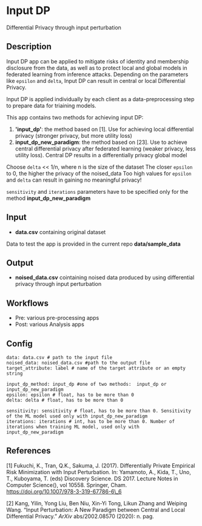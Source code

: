 # Input DP

Differential Privacy through input perturbation

## Description

Input DP app can be applied to mitigate risks of identity and membership disclosure from the data, as well as to protect local and global models in federated learning from inference attacks. Depending on the parameters like `epsilon` and `delta`, Input DP can result in central or local Differential Privacy. 

Input DP is applied individually by each client as a data-preprocessing step to prepare data for triaining models. 

This app contains two methods for achieving input DP:

1. **'input_dp'**: the method based on [1]. Use for achieving local differential privacy (stronger privacy, but more utility loss)
2. **input_dp_new_paradigm**: the method based on [23]. Use to achieve central differential privacy after federated learning (weaker privacy, less utility loss). Central DP results in a differentially privacy global model

Choose `delta` << 1/n, where n is the size of the dataset
The closer `epsilon` to 0, the higher the privacy of the noised_data
Too high values for `epsilon` and `delta` can result in gaining no meaningful privacy!

`sensitivity` and `iterations` parameters have to be specified only for the method  **input_dp_new_paradigm**

## Input

* **data.csv** containing original dataset

Data to test the app is provided in the current repo **data/sample_data**

## Output

* **noised_data.csv** cointaining noised data produced by using differential privacy through input perturbation

## Workflows

* Pre: various pre-processing apps
* Post: various Analysis apps

## Config

```
data: data.csv # path to the input file 
noised_data: noised_data.csv #path to the output file
target_attribute: label # name of the target attribute or an empty string

input_dp_method: input_dp #one of two methods:  input_dp or input_dp_new_paradigm
epsilon: epsilon # float, has to be more than 0
delta: delta # float, has to be more than 0

sensitivity: sensitivity # float, has to be more than 0. Sensitivity of the ML model used only with input_dp_new_paradigm
iterations: iterations # int, has to be more than 0. Number of iterations when training ML model, used only with input_dp_new_paradigm
```

## References

[1] Fukuchi, K., Tran, Q.K., Sakuma, J. (2017).  Differentially Private  Empirical Risk Minimization with Input Perturbation.                       In: Yamamoto, A., Kida, T., Uno, T., Kuboyama, T.  (eds) Discovery Science. DS 2017. Lecture Notes in Computer Science(),  vol 10558. Springer, Cham. https://doi.org/10.1007/978-3-319-67786-6\_6

[2] Kang,  Yilin, Yong Liu, Ben Niu, Xin-Yi Tong, Likun Zhang and Weiping Wang.  “Input Perturbation: A New Paradigm between Central and Local  Differential Privacy.” *ArXiv* abs/2002.08570 (2020): n. pag.

